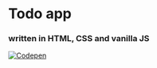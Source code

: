 # Todo app 

### written in HTML, CSS and vanilla JS


  [![Codepen](https://blog.codepen.io/wp-content/uploads/2012/06/Button-Black-Small.png)](https://codepen.io/mhdafh7/pen/poEqYvd)